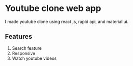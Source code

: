 # Youtube clone web app

I made youtube clone using react js, rapid api, and material ui.

## Features

1. Search feature
1. Responsive
1. Watch youtube videos